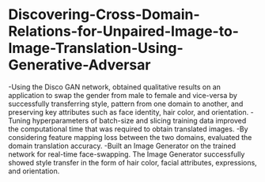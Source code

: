 # Discovering-Cross-Domain-Relations-for-Unpaired-Image-to-Image-Translation-Using-Generative-Adversar
-Using the Disco GAN network, obtained qualitative results on an application to swap the gender from male to female and vice-versa by successfully transferring style, pattern from one domain to another, and preserving key attributes such as face identity, hair color, and orientation. 
-Tuning hyperparameters of batch-size and slicing training data improved the computational time that was required to obtain translated images. -By considering feature mapping loss between the two domains, evaluated the domain translation accuracy. 
-Built an Image Generator on the trained network for real-time face-swapping. The Image Generator successfully showed style transfer in the form of hair color, facial attributes, expressions, and orientation.
